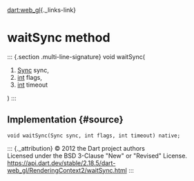 [dart:web\_gl](../../dart-web_gl/dart-web_gl-library){._links-link}

waitSync method
===============

::: {.section .multi-line-signature}
void waitSync(

1.  [Sync](../sync-class) sync,
2.  [int](../../dart-core/int-class) flags,
3.  [int](../../dart-core/int-class) timeout

)
:::

Implementation {#source}
--------------

``` {.language-dart data-language="dart"}
void waitSync(Sync sync, int flags, int timeout) native;
```

::: {._attribution}
© 2012 the Dart project authors\
Licensed under the BSD 3-Clause \"New\" or \"Revised\" License.\
<https://api.dart.dev/stable/2.18.5/dart-web_gl/RenderingContext2/waitSync.html>
:::

